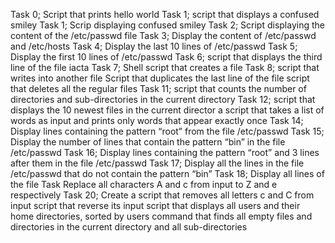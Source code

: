 Task 0; Script that prints hello world
Task 1; script that displays a confused smiley
Task 1; Scrip displaying confused smiley
Task 2; Script displaying the content of the /etc/passwd file
Task 3; Display the content of /etc/passwd and /etc/hosts
Task 4; Display the last 10 lines of /etc/passwd
Task 5; Display the first 10 lines of /etc/passwd
Task 6; script that displays the third line of the file iacta
Task 7; Shell script that creates a file
Task 8; script that writes into another file
Script that duplicates the last line of the file
script that deletes all the regular files
Task 11; script that counts the number of directories and sub-directories in the current directory
Task 12; script that displays the 10 newest files in the current director
a script that takes a list of words as input and prints only words that appear exactly once
Task 14; Display lines containing the pattern “root” from the file /etc/passwd
Task 15; Display the number of lines that contain the pattern “bin” in the file /etc/passwd
Task 16; Display lines containing the pattern “root” and 3 lines after them in the file /etc/passwd
Task 17; Display all the lines in the file /etc/passwd that do not contain the pattern “bin”
Task 18; Display all lines of the file
Task Replace all characters A and c from input to Z and e respectively
Task 20; Create a script that removes all letters c and C from input
script that reverse its input
script that displays all users and their home directories, sorted by users
command that finds all empty files and directories in the current directory and all sub-directories
